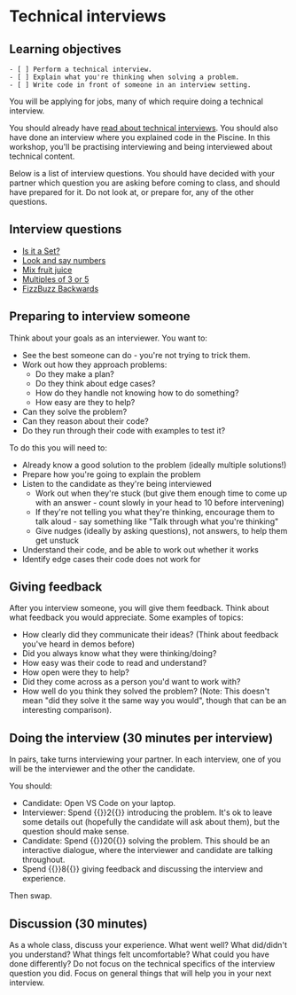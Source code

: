 # Technical interviews

## Learning objectives

```objectives
- [ ] Perform a technical interview.
- [ ] Explain what you're thinking when solving a problem.
- [ ] Write code in front of someone in an interview setting.
```

You will be applying for jobs, many of which require doing a technical interview.

You should already have [read about technical interviews](https://sdc.codeyourfuture.io/guides/employability/interview/technical-interview-prep/). You should also have done an interview where you explained code in the Piscine. In this workshop, you'll be practising interviewing and being interviewed about technical content.

Below is a list of interview questions. You should have decided with your partner which question you are asking before coming to class, and should have prepared for it. Do not look at, or prepare for, any of the other questions.

## Interview questions

* [Is it a Set?](https://www.codewars.com/kata/5fddfbe6a65636001cc4fcd2)
* [Look and say numbers](https://www.codewars.com/kata/53ea07c9247bc3fcaa00084d)
* [Mix fruit juice](https://www.codewars.com/kata/5905871c00881d0e85000015)
* [Multiples of 3 or 5](https://www.codewars.com/kata/514b92a657cdc65150000006)
* [FizzBuzz Backwards](https://www.codewars.com/kata/59ad13d5589d2a1d84000020)

## Preparing to interview someone

Think about your goals as an interviewer. You want to:
* See the best someone can do - you're not trying to trick them.
* Work out how they approach problems:
  * Do they make a plan?
  * Do they think about edge cases?
  * How do they handle not knowing how to do something?
  * How easy are they to help?
* Can they solve the problem?
* Can they reason about their code?
* Do they run through their code with examples to test it?

To do this you will need to:
* Already know a good solution to the problem (ideally multiple solutions!)
* Prepare how you're going to explain the problem
* Listen to the candidate as they're being interviewed
  * Work out when they're stuck (but give them enough time to come up with an answer - count slowly in your head to 10 before intervening)
  * If they're not telling you what they're thinking, encourage them to talk aloud - say something like "Talk through what you're thinking"
  * Give nudges (ideally by asking questions), not answers, to help them get unstuck
* Understand their code, and be able to work out whether it works
* Identify edge cases their code does not work for

## Giving feedback

After you interview someone, you will give them feedback. Think about what feedback you would appreciate. Some examples of topics:
* How clearly did they communicate their ideas? (Think about feedback you've heard in demos before)
* Did you always know what they were thinking/doing?
* How easy was their code to read and understand?
* How open were they to help?
* Did they come across as a person you'd want to work with?
* How well do you think they solved the problem? (Note: This doesn't mean "did they solve it the same way you would", though that can be an interesting comparison).

## Doing the interview (30 minutes per interview)

In pairs, take turns interviewing your partner. In each interview, one of you will be the interviewer and the other the candidate.

You should:
* Candidate: Open VS Code on your laptop.
* Interviewer: Spend {{<timer>}}2{{</timer>}} introducing the problem. It's ok to leave some details out (hopefully the candidate will ask about them), but the question should make sense.
* Candidate: Spend {{<timer>}}20{{</timer>}} solving the problem. This should be an interactive dialogue, where the interviewer and candidate are talking throughout.
* Spend {{<timer>}}8{{</timer>}} giving feedback and discussing the interview and experience.

Then swap.

## Discussion (30 minutes)

As a whole class, discuss your experience. What went well? What did/didn't you understand? What things felt uncomfortable? What could you have done differently? Do not focus on the technical specifics of the interview question you did. Focus on general things that will help you in your next interview.
